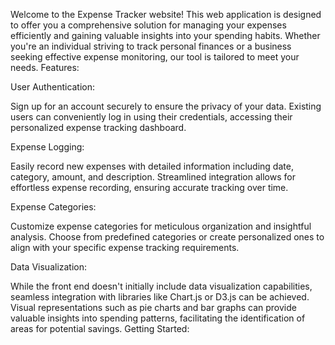 Welcome to the Expense Tracker website! This web application is designed to offer you a comprehensive solution for managing your expenses efficiently and gaining valuable insights into your spending habits. Whether you're an individual striving to track personal finances or a business seeking effective expense monitoring, our tool is tailored to meet your needs.
Features:

User Authentication:

Sign up for an account securely to ensure the privacy of your data.
Existing users can conveniently log in using their credentials, accessing their personalized expense tracking dashboard.

Expense Logging:

Easily record new expenses with detailed information including date, category, amount, and description.
Streamlined integration allows for effortless expense recording, ensuring accurate tracking over time.

Expense Categories:

Customize expense categories for meticulous organization and insightful analysis.
Choose from predefined categories or create personalized ones to align with your specific expense tracking requirements.

Data Visualization:

While the front end doesn't initially include data visualization capabilities, seamless integration with libraries like Chart.js or D3.js can be achieved.
Visual representations such as pie charts and bar graphs can provide valuable insights into spending patterns, facilitating the identification of areas for potential savings.
Getting Started:
